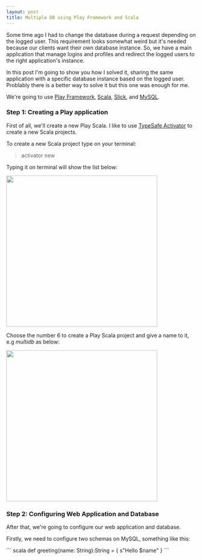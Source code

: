 ```yaml
---
layout: post
title: Multiple DB using Play Framework and Scala
---
```


Some time ago I had to change the database during a request depending on the logged user. This requirement looks somewhat weird but it's needed because our clients want their own database instance. So, we have a main application that manage logins and profiles and redirect the logged users to the right application's instance.

In this post I'm going to show you how I solved it, sharing the same application with a specific database instance based on the logged user. Problably there is a better way to solve it but this one was enough for me.

We're going to use [Play Framework](https://www.playframework.com/), [Scala](http://www.scala-lang.org), [Slick](http://slick.typesafe.com), and [MySQL](http://www.mysql.com). 

### Step 1: Creating a Play application

First of all, we'll create a new Play Scala. I like to use [TypeSafe Activator](https://typesafe.com/activator) to create a new Scala projects.

To create a new Scala project type on your terminal:

> activator new

Typing it on terminal will show the list below:

<img src="{{ site.baseurl }}/images/multipledb/01.png" style="width: 400px;"/>

Choose the number 6 to create a Play Scala project and give a name to it, e.g *multidb* as below:

<img src="{{ site.baseurl }}/images/multipledb/02.png" style="width: 400px;"/>

### Step 2: Configuring Web Application and Database

After that, we're going to configure our web application and database.

Firstly, we need to configure two schemas on MySQL, something like this:

´´´ scala def greeting(name: String):String = { s"Hello $name" } ´´´



